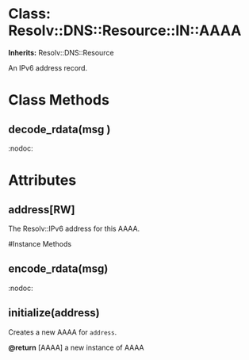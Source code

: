 # Class: Resolv::DNS::Resource::IN::AAAA
**Inherits:** Resolv::DNS::Resource
    

An IPv6 address record.


# Class Methods
## decode_rdata(msg ) [](#method-c-decode_rdata)
:nodoc:
# Attributes
## address[RW] [](#attribute-i-address)
The Resolv::IPv6 address for this AAAA.


#Instance Methods
## encode_rdata(msg) [](#method-i-encode_rdata)
:nodoc:

## initialize(address) [](#method-i-initialize)
Creates a new AAAA for `address`.

**@return** [AAAA] a new instance of AAAA

